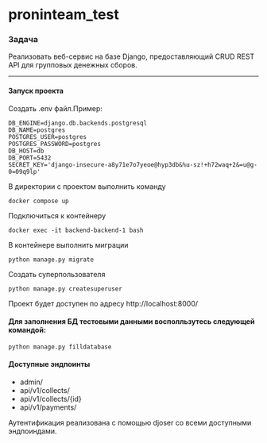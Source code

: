 # proninteam_test


### Задача
Реализовать веб-сервис на базе Django, предоставляющий CRUD REST API
для групповых денежных сборов.

---

#### Запуск проекта

Создать .env файл.Пример:

```
DB_ENGINE=django.db.backends.postgresql
DB_NAME=postgres
POSTGRES_USER=postgres
POSTGRES_PASSWORD=postgres
DB_HOST=db
DB_PORT=5432
SECRET_KEY='django-insecure-a8y71e7o7yeoe@hyp3db&%u-sz!+h72waq+2&=u@g-0=09q9lp'
```

В директории с проектом выполнить команду

```
docker compose up
```

Подключиться к контейнеру 

```
docker exec -it backend-backend-1 bash
```

В контейнере выполнить миграции

```
python manage.py migrate
```

Создать суперпользователя

```
python manage.py createsuperuser
```

Проект будет доступен по адресу http://localhost:8000/


#### Для заполнения БД тестовыми данными восполльзутесь следующей командой:
```
python manage.py filldatabase
```


#### Доступные эндпоинты

- admin/
- api/v1/collects/
- api/v1/collects/{id}
- api/v1/payments/

Аутентификация реализована с помощью djoser со всеми доступными эндпоиндами.
